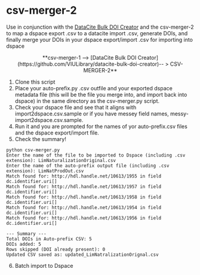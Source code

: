 
# csv-merger-2

Use in conjunction with the [DataCite Bulk DOI Creator](https://github.com/VIULibrary/datacite-bulk-doi-creator) and the csv-merger-2 to map a dspace export .csv to a datacite import .csv, generate DOIs, and finally merge your DOIs in your dspace export/import .csv for importing into dspace

<p align="center" style="margin-bottom: 0px !important;">
**csv-merger-1 --> [DataCite Bulk DOI Creator](https://github.com/VIULibrary/datacite-bulk-doi-creator)-- > CSV-MERGER-2**
</p>


1. Clone this script
2. Place your auto-prefix.py .csv outfile and your exported dspace metadata file (this will be the file you merge into, and import back into dspace) in the same directory as the csv-merger.py script.
3. Check your dspace file and see that it aligns with import2dspace.csv.sample or if you have messey field names, messy-import2dspace.csv.sample.
4. Run it and you are prompted for the names of yor auto-prefix.csv files and the dspace export/import file.
5. Check the summary!

```
python csv-merger.py
Enter the name of the file to be imported to Dspace (including .csv extension): LimNaturalizationOriginal.csv
Enter the name of the auto-prefix output file (including .csv extension): LimNatProdOut.csv
Match found for: http://hdl.handle.net/10613/1955 in field dc.identifier.uri[]
Match found for: http://hdl.handle.net/10613/1957 in field dc.identifier.uri[]
Match found for: http://hdl.handle.net/10613/1958 in field dc.identifier.uri[]
Match found for: http://hdl.handle.net/10613/1954 in field dc.identifier.uri[]
Match found for: http://hdl.handle.net/10613/1956 in field dc.identifier.uri[]

--- Summary ---
Total DOIs in Auto-prefix CSV: 5
DOIs added: 5
Rows skipped (DOI already present): 0
Updated CSV saved as: updated_LimNatralizationOrignal.csv
```
6. Batch import to Dspace

